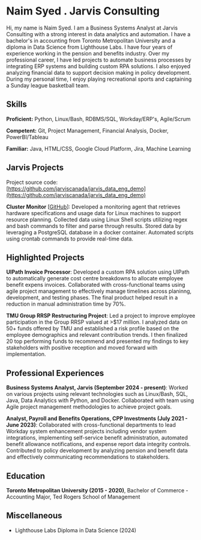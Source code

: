 # Naim Syed . Jarvis Consulting

Hi, my name is Naim Syed. I am a Business Systems Analyst at Jarvis Consulting with a strong interest in data analytics and automation. I have a bachelor's in accounting from Toronto Metropolitan University and a diploma in Data Science from Lighthouse Labs. I have four years of experience working in the pension and benefits industry. Over my professional career, I have led projects to automate business processes by integrating ERP systems and building custom RPA solutions. I also enjoyed analyzing financial data to support decision making in policy development. During my personal time, I enjoy playing recreational sports and captaining a Sunday league basketball team.

## Skills

**Proficient:** Python, Linux/Bash, RDBMS/SQL, Workday/ERP's, Agile/Scrum

**Competent:** Git, Project Management, Financial Analysis, Docker, PowerBI/Tableau

**Familiar:** Java, HTML/CSS, Google Cloud Platform, Jira, Machine Learning

## Jarvis Projects

Project source code: [https://github.com/jarviscanada/jarvis_data_eng_demo](https://github.com/jarviscanada/jarvis_data_eng_demo)


**Cluster Monitor** [[GitHub](https://github.com/jarviscanada/jarvis_data_eng_demo/tree/master/linux_sql)]: Developed a monitoring agent that retrieves hardware specifications and usage data for Linux machines to support resource planning. Collected data using Linux Shell scripts utilizing regex and bash commands to filter and parse through results. Stored data by leveraging a PostgreSQL database in a docker container. Automated scripts using crontab commands to provide real-time data.


## Highlighted Projects
**UIPath Invoice Processor**: Developed a custom RPA solution using UIPath to automatically generate cost centre breakdowns to allocate employee benefit expens invoices. Collaborated with cross-functional teams using agile project management to effectively manage timelines across planinng, development, and testing phases. The final product helped result in a reduction in manual administration time by 70%.

**TMU Group RRSP Restructuring Project**: Led a project to improve employee participation in the Group RRSP valued at >$17 million. I analyzed data on 50+ funds offered by TMU and established a risk profile based on the employee demographics and relevant contribution trends. I then finalized 20 top performing funds to recommend and presented my findings to key stakeholders with positive reception and moved forward with implementation.


## Professional Experiences

**Business Systems Analyst, Jarvis (September 2024 - present)**: Worked on various projects using relevant technologies such as Linux/Bash, SQL, Java, Data Analytics with Python, and Docker. Collaborated with team using Agile project management methodologies to achieve project goals.

**Analyst, Payroll and Benefits Operations, CPP Investments (July 2021 - June 2023)**: Collaborated with cross-functional departments to lead Workday system enhancement projects including vendor system integrations, implementing self-service benefit administration, automated benefit allowance notifications, and expense report data integrity controls. Contributed to policy development by analyzing pension and benefit data and effectively communicating recommendations to stakeholders.


## Education
**Toronto Metropolitan University (2015 - 2020)**, Bachelor of Commerce - Accounting Major, Ted Rogers School of Management


## Miscellaneous
- Lighthouse Labs Diploma in Data Science (2024)